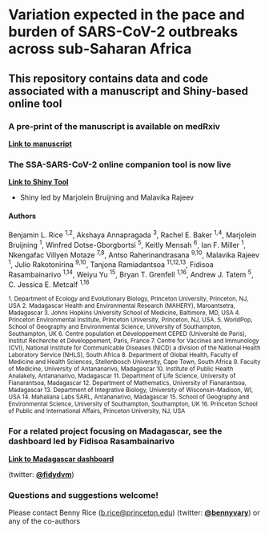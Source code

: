 # Variation expected in the pace and burden of SARS-CoV-2 outbreaks across sub-Saharan Africa

## This repository contains data and code associated with a manuscript and Shiny-based online tool

### A pre-print of the manuscript is available on medRxiv

**[Link to manuscript](https://www.medrxiv.org/content/10.1101/2020.07.23.20161208v1)**

### The SSA-SARS-CoV-2 online companion tool is now live

**[Link to Shiny Tool](https://labmetcalf.shinyapps.io/covid19-burden-africa/)**

- Shiny led by Marjolein Bruijning and Malavika Rajeev

#### Authors

Benjamin L. Rice <sup>1,2</sup>, Akshaya Annapragada <sup>3</sup>, Rachel E. Baker <sup>1,4</sup>, Marjolein Bruijning <sup>1</sup>, Winfred Dotse-Gborgbortsi <sup>5</sup>, Keitly Mensah <sup>6</sup>, Ian F. Miller <sup>1</sup>, Nkengafac Villyen Motaze <sup>7,8</sup>, Antso Raherinandrasana <sup>9,10</sup>, Malavika Rajeev <sup>1</sup>, Julio Rakotonirina <sup>9,10</sup>, Tanjona Ramiadantsoa <sup>11,12,13</sup>, Fidisoa Rasambainarivo <sup>1,14</sup>, Weiyu Yu <sup>15</sup>, Bryan T. Grenfell <sup>1,16</sup>, Andrew J. Tatem <sup>5</sup>, C. Jessica E. Metcalf <sup>1,16</sup>

<sup>
1. Department of Ecology and Evolutionary Biology, Princeton University, Princeton, NJ, USA
2. Madagascar Health and Environmental Research (MAHERY), Maroantsetra, Madagascar
3. Johns Hopkins University School of Medicine, Baltimore, MD, USA
4. Princeton Environmental Institute, Princeton University, Princeton, NJ, USA.
5. WorldPop, School of Geography and Environmental Science, University of Southampton, Southampton, UK
6. Centre population et Développement CEPED (Université de Paris), Institut Recherche et Développement, Paris, France
7. Centre for Vaccines and Immunology (CVI), National Institute for Communicable Diseases (NICD) a division of the National Health Laboratory Service (NHLS), South Africa
8. Department of Global Health, Faculty of Medicine and Health Sciences, Stellenbosch University, Cape Town, South Africa
9. Faculty of Medicine, University of Antananarivo, Madagascar
10. Institute of Public Health Analakely, Antananarivo, Madagascar
11. Department of Life Science, University of Fianarantsoa, Madagascar
12. Department of Mathematics, University of Fianarantsoa, Madagascar
13. Department of Integrative Biology, University of Wisconsin-Madison, WI, USA
14. Mahaliana Labs SARL, Antananarivo, Madagascar
15. School of Geography and Environmental Science, University of Southampton, Southampton, UK
16. Princeton School of Public and International Affairs, Princeton University, NJ, USA
</sup>

### For a related project focusing on Madagascar, see the dashboard led by Fidisoa Rasambainarivo

**[Link to Madagascar dashboard](https://www.covid19mg.org/)**

(twitter: **[@fidydvm](https://twitter.com/fidydvm/)**)

### Questions and suggestions welcome!

Please contact Benny Rice (b.rice@princeton.edu) (twitter: **[@bennyvary](https://twitter.com/bennyvary/)**) or any of the co-authors
          


